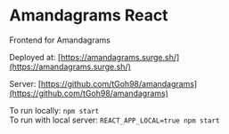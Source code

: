 # Amandagrams React
Frontend for Amandagrams

Deployed at: [https://amandagrams.surge.sh/](https://amandagrams.surge.sh/)

Server: [https://github.com/tGoh98/amandagrams](https://github.com/tGoh98/amandagrams)

To run locally: `npm start`  
To run with local server: `REACT_APP_LOCAL=true npm start`
